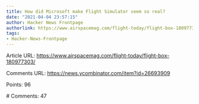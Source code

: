 ```yaml
---
title: How did Microsoft make Flight Simulator seem so real?
date: "2021-04-04 23:57:15"
author: Hacker News Frontpage
authorlink: https://www.airspacemag.com/flight-today/flight-box-180977303/
tags:
- Hacker-News-Frontpage
---
```


<p>Article URL: <a href="https://www.airspacemag.com/flight-today/flight-box-180977303/">https://www.airspacemag.com/flight-today/flight-box-180977303/</a></p>
<p>Comments URL: <a href="https://news.ycombinator.com/item?id=26693909">https://news.ycombinator.com/item?id=26693909</a></p>
<p>Points: 96</p>
<p># Comments: 47</p>
